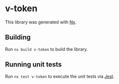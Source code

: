 # v-token

This library was generated with [Nx](https://nx.dev).

## Building

Run `nx build v-token` to build the library.

## Running unit tests

Run `nx test v-token` to execute the unit tests via [Jest](https://jestjs.io).

